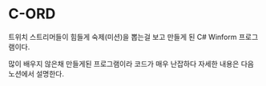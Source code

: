 # C-ORD

트위치 스트리머들이 힘들게 숙제(미션)을 뽑는걸 보고 만들게 된 C# Winform 프로그램이다.

많이 배우지 않은채 만들게된 프로그램이라 코드가 매우 난잡하다 자세한 내용은 다음 노션에서 설명한다.
